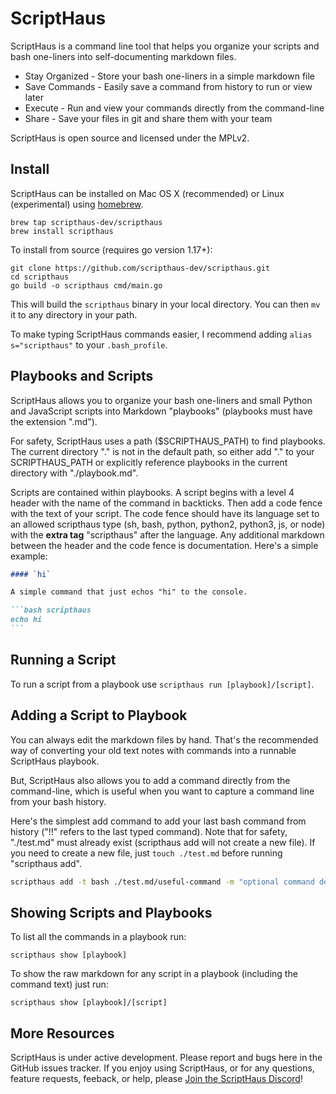  # ScriptHaus

ScriptHaus is a command line tool that helps you organize your scripts and bash one-liners
into self-documenting markdown files.

* Stay Organized - Store your bash one-liners in a simple markdown file
* Save Commands - Easily save a command from history to run or view later
* Execute - Run and view your commands directly from the command-line
* Share - Save your files in git and share them with your team

ScriptHaus is open source and licensed under the MPLv2.

## Install

ScriptHaus can be installed on Mac OS X (recommended) or Linux (experimental)
using [homebrew](https://brew.sh).

```
brew tap scripthaus-dev/scripthaus
brew install scripthaus
```

To install from source (requires go version 1.17+):

```
git clone https://github.com/scripthaus-dev/scripthaus.git
cd scripthaus
go build -o scripthaus cmd/main.go
```

This will build the `scripthaus` binary in your local directory.  You can then `mv` it to any directory in your path.

To make typing ScriptHaus commands easier, I recommend adding `alias s="scripthaus"` to your `.bash_profile`.

## Playbooks and Scripts

ScriptHaus allows you to organize your bash one-liners and small Python and JavaScript scripts into Markdown "playbooks"
(playbooks must have the extension ".md").

For safety, ScriptHaus uses a path ($SCRIPTHAUS\_PATH) to find playbooks.  The
current directory "." is not in the default path, so either add "." to your SCRIPTHAUS_PATH or explicitly reference playbooks
in the current directory with "./playbook.md".

Scripts are contained within playbooks.  A script begins with a level 4 header with the name of the command in backticks.
Then add a code fence with the text of your script.  The code fence should have its language set to an allowed scripthaus type
(sh, bash, python, python2, python3, js, or node) with the **extra tag** "scripthaus" after the language.  Any additional markdown between the
header and the code fence is documentation.  Here's a simple example:

````markdown
#### `hi`

A simple command that just echos "hi" to the console.

```bash scripthaus
echo hi
```
````

## Running a Script

To run a script from a playbook use `scripthaus run [playbook]/[script]`.

## Adding a Script to Playbook

You can always edit the markdown files by hand.  That's the recommended way of converting your old text notes with commands
into a runnable ScriptHaus playbook.

But, ScriptHaus also allows you to add a command directly from the command-line, which is useful when you want to capture a
command line from your bash history.

Here's the simplest add command to add your last bash command from history ("!!" refers to the last typed command).
Note that for safety, "./test.md" must already exist (scripthaus add will not create a new file).  If you need to
create a new file, just `touch ./test.md` before running "scripthaus add".

```bash
scripthaus add -t bash ./test.md/useful-command -m "optional command description" -c "!!"
```

## Showing Scripts and Playbooks

To list all the commands in a playbook run:

```
scripthaus show [playbook]
```

To show the raw markdown for any script in a playbook (including the command text) just run:

```
scripthaus show [playbook]/[script]
```

## More Resources

ScriptHaus is under active development.  Please report and bugs here in the GitHub issues tracker.  If you enjoy using
ScriptHaus, or for any questions, feature requests, feeback, or help, please [Join the ScriptHaus Discord](https://discord.gg/XfvZ334gwU)!

